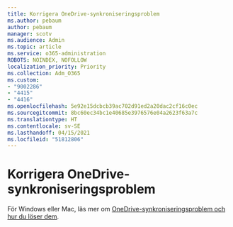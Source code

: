 ```yaml
---
title: Korrigera OneDrive-synkroniseringsproblem
ms.author: pebaum
author: pebaum
manager: scotv
ms.audience: Admin
ms.topic: article
ms.service: o365-administration
ROBOTS: NOINDEX, NOFOLLOW
localization_priority: Priority
ms.collection: Adm_O365
ms.custom:
- "9002286"
- "4415"
- "4416"
ms.openlocfilehash: 5e92e15dcbcb39ac702d91ed2a20dac2cf16c0ec
ms.sourcegitcommit: 8bc60ec34bc1e40685e3976576e04a2623f63a7c
ms.translationtype: HT
ms.contentlocale: sv-SE
ms.lasthandoff: 04/15/2021
ms.locfileid: "51812806"
---
```

# <a name="fix-onedrive-sync-issues"></a>Korrigera OneDrive-synkroniseringsproblem

För Windows eller Mac, läs mer om [OneDrive-synkroniseringsproblem och hur du löser dem](https://support.office.com/article/fix-onedrive-sync-problems-0899b115-05f7-45ec-95b2-e4cc8c4670b2).
